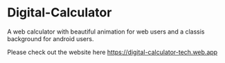# Digital-Calculator

A web calculator with beautiful animation for web users and a classis background for android users. 

Please check out the website here https://digital-calculator-tech.web.app
